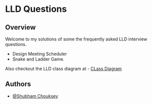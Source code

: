 
# LLD Questions

## Overview


Welcome to my solutions of some the frequently asked LLD interview questions.
- Design Meeting Scheduler
- Snake and Ladder Game.

Also checkout the LLD class diagram at - [CLass Diagram](https://app.diagrams.net/#G1-OR89cucBZWTtqZYyJ29FJIjyd25vxs0#%7B%22pageId%22%3A%22wq8v6aVtjLiQ2_MHHhCQ%22%7D)



## Authors

- [@Shubham Chouksey](https://github.com/ShubhamChouksey123)
